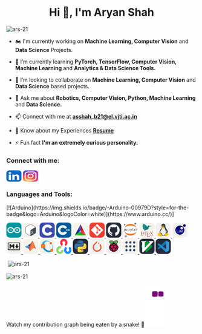 <h1 align="center">Hi 👋, I'm Aryan Shah</h1>  
 
  
<p align="left"> <img src="https://komarev.com/ghpvc/?username=ars-21&label=Profile%20views&color=0e75b6&style=flat" alt="ars-21" /> </p>  
  
- 🏍️ I'm currently working on **Machine Learning, Computer Vision** and **Data Science** Projects.

- 🌱 I’m currently learning **PyTorch, TensorFlow, Computer Vision, Machine Learning** and **Analytics & Data Science Tools.**  
  
- 👯 I’m looking to collaborate on **Machine Learning, Computer Vision** and **Data Science** based projects.
  
- 💬 Ask me about **Robotics, Computer Vision, Python, Machine Learning** and **Data Science.**  
  
- 📫 Connect with me at **[asshah_b21@el.vjti.ac.in](mailto:asshah_b21@el.vjti.ac.in)**  
  
- 📄 Know about my Experiences **[Resume](https://drive.google.com/file/d/1hN7YyP1PpSfCCSVqoGTMKClCaIpnyNRl/view?usp=sharing)**  
  
- ⚡ Fun fact **I'm an extremely curious personality.**  
  
<h3 align="left">Connect with me:</h3>  
<p align="left">  
<a href="https://www.linkedin.com/in/aryan-shah-ba33b7238/" target="aryan-linkedin"><img align="center" src=assets/LinkedIn.svg alt="aryan shah" height="30" width="40" /></a>  
<a href="https://www.instagram.com/aryan.shah.0721/" target="aryan-instagram"><img align="center" src=assets/Instagram.svg alt="aryan.shah.0721" height="30" width="40" /></a>  
</p>  
  
<h3 align="left">Languages and Tools:</h3>
[![Arduino](https://img.shields.io/badge/-Arduino-00979D?style=for-the-badge&logo=Arduino&logoColor=white)](https://www.arduino.cc/)]

<p align="left"> <a href="https://www.arduino.cc/" target="_blank" rel="noreferrer"> <img src=assets/Arduino.svg alt="arduino" width="40" height="40"/> 
</a> <a href="https://www.gnu.org/software/bash/" target="_blank" rel="noreferrer"> <img src=assets/Bash-Light.svg alt="bash" width="40" height="40"/> 
</a> <a href="https://www.geeksforgeeks.org/c-programming-language/" target="_blank" rel="noreferrer"> <img src=assets/C.svg alt="c" width="40" height="40"/> 
</a> <a href="https://www.geeksforgeeks.org/c-plus-plus/" target="_blank" rel="noreferrer"> <img src=assets/CPP.svg alt="cplusplus" width="40" height="40"/> 
</a> <a href="https://cmake.org/" target="_blank" rel="noreferrer"> <img src=assets/CMake-Light.svg alt="CMake" width="40" height="40"/> 
</a> <a href="https://git-scm.com/" target="_blank" rel="noreferrer"> <img src=assets/Git.svg alt="git" width="40" height="40"/> 
</a> <a href="https://github.com/ars-21" target="_blank" rel="noreferrer"> <img src=assets/Github-Dark.svg alt="github" width="40" height="40"/> 
</a> <a href="https://jupyter.org/" target="_blank" rel="noreferrer"> <img src=assets/Jupyter.png alt="Jupyter" width="40" height="40"/> 
</a> <a href="https://www.latex-project.org/" target="_blank" rel="noreferrer"> <img src=assets/LaTeX-Light.svg alt="LaTeX" width="40" height="40"/> 
</a> <a href="https://www.linux.org/" target="_blank" rel="noreferrer"> <img src=assets/Linux-Light.svg alt="linux" width="40" height="40"/> 
</a> <a href="https://www.lua.org/" target="_blank" rel="noreferrer"> <img src=assets/Lua-Light.svg alt="Lua" width="40" height="40"/> 
</a> <a href="https://www.markdownguide.org/" target="_blank" rel="noreferrer"> <img src=assets/Markdown-Light.svg alt="Markdown" width="40" height="40"/> 
</a> <a href="https://www.mathworks.com/products/matlab.html" target="_blank" rel="noreferrer"> <img src=assets/Matlab-Light.svg alt="MATLAB" width="40" height="40"/> 
</a> <a href="https://octave.org/" target="_blank" rel="noreferrer"> <img src=assets/Octave-Light.svg alt="GNU Octave" width="40" height="40"/> 
</a> <a href="https://opencv.org/" target="_blank" rel="noreferrer"> <img src=assets/OpenCV.png alt="opencv" width="40" height="40"/> 
</a> <a href="https://www.python.org" target="_blank" rel="noreferrer"> <img src=assets/Python-Dark.svg alt="python" width="40" height="40"/>  
</a> <a href="https://pytorch.org/" target="_blank" rel="noreferrer"> <img src=assets/PyTorch-Light.svg alt="PyTorch" width="40" height="40"/> 
</a> <a href="https://www.raspberrypi.org/" target="_blank" rel="noreferrer"> <img src=assets/RaspberryPi-Light.svg alt="RaspberryPi" width="40" height="40"/> 
</a> <a href="https://www.ros.org/" target="_blank" rel="noreferrer"> <img src=assets/ROS-Light.svg alt="ROS" width="40" height="40"/> 
</a> <a href="https://www.vim.org/" target="_blank" rel="noreferrer"> <img src=assets/VIM-Dark.svg alt="VIM" width="40" height="40"/> 
</a> <a href="https://code.visualstudio.com/" target="_blank" rel="noreferrer"> <img src=assets/VSCode-Dark.svg alt="VSCode" width="40" height="40"/> </a> </p>  

<!---
<p><img align="center" src="https://github-readme-stats.vercel.app/api/top-langs?username=ars-21&show_icons=true&locale=en&layout=compact" alt="ars-21" /></p>  
![Top Langs](https://github-readme-stats.vercel.app/api/top-langs/?username=ars-21\&layout=compact)
-->


<p>&nbsp;<img align="center" src="https://github-readme-stats.vercel.app/api?username=ars-21&show_icons=true&locale=en" alt="ars-21" /></p>

<p><img align="center" src="https://github-readme-streak-stats.herokuapp.com/?user=ars-21&" alt="ars-21" /></p>


Watch my contribution graph being eaten by a snake! 🐍
<picture>
  <source media="(prefers-color-scheme: dark)" srcset="https://raw.githubusercontent.com/ars-21/ars-21/output/github-contribution-grid-snake-dark.svg">
  <source media="(prefers-color-scheme: light)" srcset="https://raw.githubusercontent.com/ars-21/ars-21/output/github-contribution-grid-snake.svg">
  <img alt="github contribution grid snake animation" src="https://raw.githubusercontent.com/ars-21/ars-21/output/github-contribution-grid-snake.gif">
</picture>
